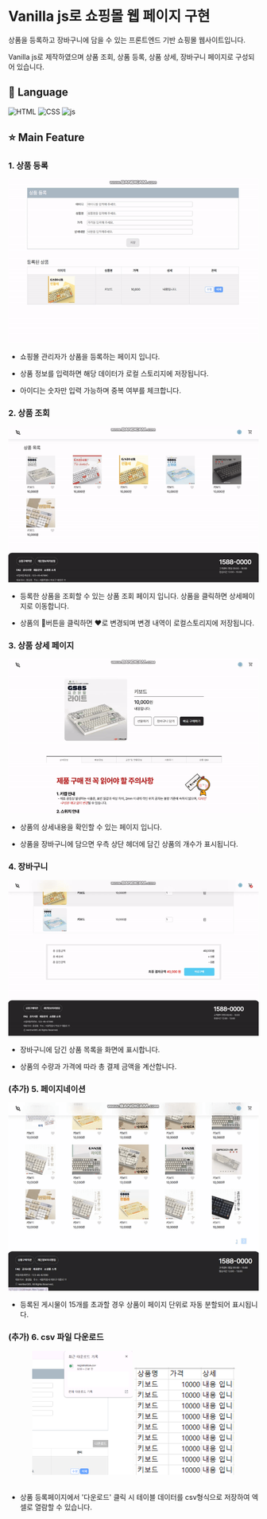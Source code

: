 # Vanilla js로 쇼핑몰 웹 페이지 구현

상품을 등록하고 장바구니에 담을 수 있는 프론트엔드 기반 쇼핑몰 웹사이트입니다.

Vanilla js로 제작하였으며 상품 조회, 상품 등록, 상품 상세, 장바구니 페이지로 구성되어 있습니다.

## 🔧 Language

![HTML](https://img.shields.io/badge/HTML5-E34F26?style=for-the-badge&logo=html5&logoColor=white)
![CSS](https://img.shields.io/badge/CSS-239120?&style=for-the-badge&logo=css3&logoColor=white)
![js](https://img.shields.io/badge/JavaScript-F7DF1E?style=for-the-badge&logo=JavaScript&logoColor=white)

## ⭐ Main Feature

### 1. 상품 등록

![](./images/registeration02.gif)

- 쇼핑몰 관리자가 상품을 등록하는 페이지 입니다.

- 상품 정보를 입력하면 해당 데이터가 로컬 스토리지에 저장됩니다.

- 아이디는 숫자만 입력 가능하며 중복 여부를 체크합니다.

### 2. 상품 조회

![](./images/main.gif)

- 등록한 상품을 조회할 수 있는 상품 조회 페이지 입니다. 상품을 클릭하면 상세페이지로 이동합니다.

- 상품의 🤍버튼을 클릭하면 ❤️로 변경되며 변경 내역이 로컬스토리지에 저장됩니다.

### 3. 상품 상세 페이지

![](./images/detail.gif)

- 상품의 상세내용을 확인할 수 있는 페이지 입니다.

- 상품을 장바구니에 담으면 우측 상단 헤더에 담긴 상품의 개수가 표시됩니다.

### 4. 장바구니

![](./images/cart.gif)

- 장바구니에 담긴 상품 목록을 화면에 표시합니다.

- 상품의 수량과 가격에 따라 총 결제 금액을 계산합니다.

### (추가) 5. 페이지네이션

![](./images/pagination.gif)

- 등록된 게시물이 15개를 초과할 경우 상품이 페이지 단위로 자동 분할되어 표시됩니다.

### (추가) 6. csv 파일 다운로드

<div align="center">
  <img src="./images/download.png" width="40%" />
  <img src="./images/download_02.png" width="40%" />
</div>
<br/>

- 상품 등록페이지에서 '다운로드' 클릭 시 테이블 데이터를 csv형식으로 저장하여 엑셀로 열람할 수 있습니다.

